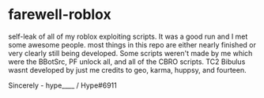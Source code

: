 # farewell-roblox
self-leak of all of my roblox exploiting scripts. It was a good run and I met some awesome people.
most things in this repo are either nearly finished or very clearly still being developed. Some scripts weren't made by me which were the BBotSrc, PF unlock all, and all of the CBRO scripts.
TC2 Bibulus wasnt developed by just me credits to geo, karma, huppsy, and fourteen.

Sincerely - hype____ / Hype#6911
